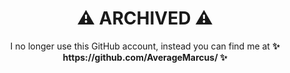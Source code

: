 <h1 align="center">⚠️ ARCHIVED ⚠️</h1>

<p align="center">
  I no longer use this GitHub account, instead you can find me at <b>✨ https://github.com/AverageMarcus/ ✨</b>
</p>
